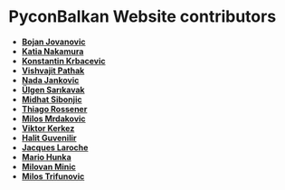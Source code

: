 PyconBalkan Website contributors
============================================

* **[Bojan Jovanovic](https://github.com/virogenesis)**
* **[Katia Nakamura](https://github.com/kolebre)**
* **[Konstantin Krbacevic](https://github.com/nadaj)**
* **[Vishvajit Pathak](https://github.com/VishvajitP)**
* **[Nada Jankovic](https://github.com/nadaj)**
* **[Ülgen Sarıkavak](https://github.com/ulgens)**
* **[Midhat Sibonjic](https://github.com/midhatstam)**
* **[Thiago Rossener](https://github.com/thiagorossener)**
* **[Milos Mrdakovic](https://github.com/mrdaak)**
* **[Viktor Kerkez](https://github.com/alefnula)**
* **[Halit Guvenilir](https://github.com/halitguvenilir)**
* **[Jacques Laroche](https://github.com/jlar0che)**
* **[Mario Hunka](https://github.com/maroshmka)**
* **[Milovan Minic](https://github.com/milovan-minic)**
* **[Milos Trifunovic](https://github.com/MaliRobot)**


 



